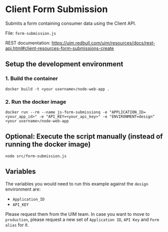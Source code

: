 # Client Form Submission
Submits a form containing consumer data using the Client API.

File: `form-submission.js`

REST documentation: https://uim.redbull.com/uim/resources/docs/rest-api.html#client-resources-form-submissions-create

## Setup the development environment
### 1. Build the container
`docker build -t <your username>/node-web-app .`
 
### 2. Run the docker image
`docker run --rm --name js-form-submissionq -e "APPLICATION_ID=<your_app_id>" -e "API_KEY=<your_api_key>" -e "ENVIRONMENT=design" <your username>/node-web-app`
 
## Optional: Execute the script manually (instead of running the docker image) 
`node src/form-submission.js`

## <a name="variables">Variables</a>

The variables you would need to run this example against the `design` environment are:
* `Application_ID`
* `API_KEY`

Please request them from the UIM team. In case you want to move to `production`, please request a new set of `Application ID`, `API Key` and `Form alias` for it.
